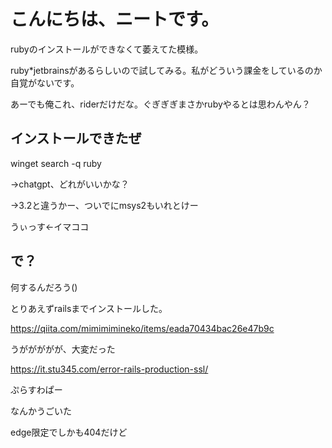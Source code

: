 # こんにちは、ニートです。
rubyのインストールができなくて萎えてた模様。

ruby*jetbrainsがあるらしいので試してみる。私がどういう課金をしているのか自覚がないです。

あーでも俺これ、riderだけだな。ぐぎぎぎまさかrubyやるとは思わんやん？
## インストールできたぜ
winget search -q ruby

→chatgpt、どれがいいかな？

→3.2と違うかー、ついでにmsys2もいれとけー

うぃっす←イマココ

## で？
何するんだろう()

とりあえずrailsまでインストールした。

https://qiita.com/mimimimineko/items/eada70434bac26e47b9c

うががががが、大変だった


https://it.stu345.com/error-rails-production-ssl/

ぷらすわぱー

なんかうごいた

edge限定でしかも404だけど